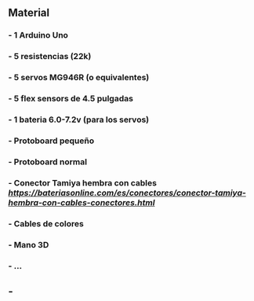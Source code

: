 ## Material
### - 1 Arduino Uno
### - 5 resistencias (22k)
### - 5 servos MG946R (o equivalentes)
### - 5 flex sensors de 4.5 pulgadas
### - 1 bateria 6.0-7.2v (para los servos)
### - Protoboard pequeño
### - Protoboard normal
### - Conector Tamiya hembra con cables *<https://bateriasonline.com/es/conectores/conector-tamiya-hembra-con-cables-conectores.html>*
### - Cables de colores

### - Mano 3D
### - ...

## -
